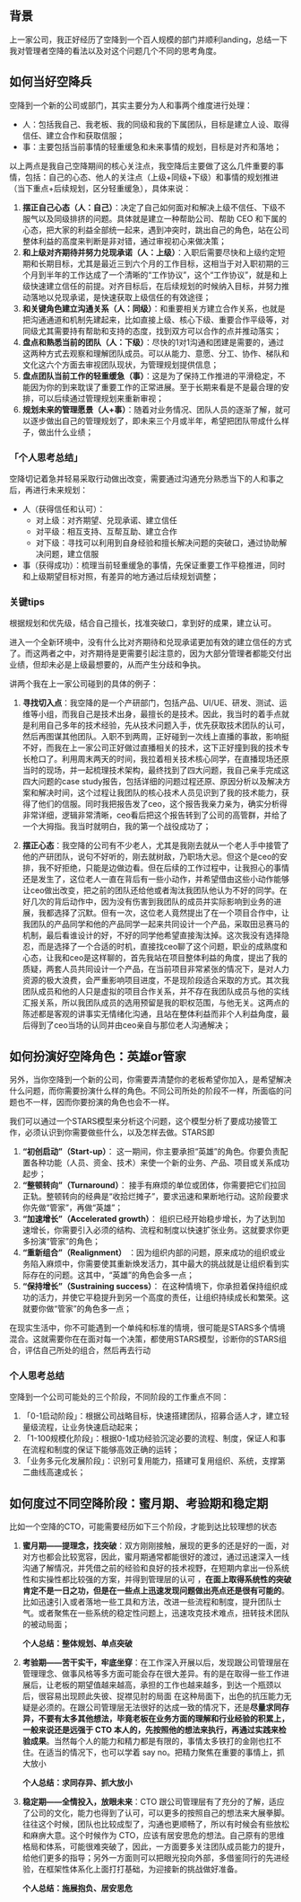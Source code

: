 ## **背景**

上一家公司，我正好经历了空降到一个百人规模的部门并顺利landing，总结一下我对管理者空降的看法以及对这个问题几个不同的思考角度。

## **如何当好空降兵**

空降到一个新的公司或部门，其实主要分为人和事两个维度进行处理：

- 人：包括我自己、我老板、我的同级和我的下属团队，目标是建立人设、取得信任、建立合作和获取信服；
- 事：主要包括当前事情的轻重缓急和未来事情的规划，目标是对齐和落地；

以上两点是我自己空降期间的核心关注点，我空降后主要做了这么几件重要的事情，包括：自己的心态、他人的关注点（上级+同级+下级）和事情的规划推进（当下重点+后续规划，区分轻重缓急），具体来说：

1. **摆正自己心态（人：自己）**：决定了自己如何面对和解决上级不信任、下级不服气以及同级排挤的问题。具体就是建立一种帮助公司、帮助 CEO 和下属的心态，把大家的利益全部统一起来，遇到冲突时，跳出自己的角色，站在公司整体利益的高度来判断是非对错，通过审视初心来做决策；
2. **和上级对齐期待并努力兑现承诺（人：上级）**：入职后需要尽快和上级约定短期和长期目标，尤其是最近三到六个月的工作目标，这相当于对入职初期的三个月到半年的工作达成了一个清晰的“工作协议”，这个“工作协议”，就是和上级快速建立信任的前提。对齐目标后，在后续规划的时候纳入目标，并努力推动落地以兑现承诺，是快速获取上级信任的有效途径；
3. **和关键角色建立沟通关系（人：同级）**：和重要相关方建立合作关系，也就是把沟通通道和机制先建起来，比如直接上级、核心下级、重要合作平级等，对同级尤其需要持有帮助和支持的态度，找到双方可以合作的点并推动落实；
4. **盘点和熟悉当前的团队（人：下级）**：尽快的1对1沟通和团建是需要的，通过这两种方式去观察和理解团队成员。可以从能力、意愿、分工、协作、梯队和文化这六个方面去审视团队现状，为管理规划提供信息；
5. **盘点团队当前工作的轻重缓急（事）**：这是为了保持工作推进的平滑稳定，不能因为你的到来耽误了重要工作的正常进展。至于长期来看是不是最合理的安排，可以后续通过管理规划来重新审视；
6. **规划未来的管理愿景（人+事）**：随着对业务情况、团队人员的逐渐了解，就可以逐步做出自己的管理规划了，即未来三个月或半年，希望把团队带成什么样子，做出什么业绩；

### **「个人思考总结」**

空降切记着急并轻易采取行动做出改变，需要通过沟通充分熟悉当下的人和事之后，再进行未来规划：

- 人（获得信任和认可）：
  - 对上级：对齐期望、兑现承诺、建立信任
  - 对平级：相互支持、互帮互助、建立合作
  - 对下级：寻找可以利用到自身经验和擅长解决问题的突破口，通过协助解决问题，建立信服
- 事（获得成功）：梳理当前轻重缓急的事情，先保证重要工作平稳推进，同时和上级期望目标对照，有差异的地方通过后续规划调整；

### **关键tips**

根据规划和优先级，结合自己擅长，找准突破口，拿到好的成果，建立认可。

进入一个全新环境中，没有什么比对齐期待和兑现承诺更加有效的建立信任的方式了。而这两者之中，对齐期待是更需要引起注意的，因为大部分管理者都能交付出业绩，但却未必是上级最想要的，从而产生分歧和争执。

讲两个我在上一家公司碰到的具体的例子：

1. **寻找切入点**：我空降的是一个产研部门，包括产品、UI/UE、研发、测试、运维等小组，而我自己是技术出身，最擅长的是技术。因此，我当时的着手点就是利用自己多年的技术经验，先从技术问题入手，优先获取技术团队的认可，然后再图谋其他团队。入职不到两周，正好碰到一次线上直播的事故，影响挺不好，而我在上一家公司正好做过直播相关的技术，这下正好撞到我的技术专长枪口了。利用周末两天的时间，我拉着相关技术核心同学，在直播现场还原当时的现场，并一起梳理技术架构，最终找到了四大问题，我自己亲手完成这四大问题的case study报告，包括详细的问题过程还原、原因分析以及解决方案和解决时间，这个过程让我团队的核心技术人员见识到了我的技术能力，获得了他们的信服。同时我把报告发了ceo，这个报告我亲力亲为，确实分析得非常详细，逻辑非常清晰，ceo看后把这个报告转到了公司的高管群，并给了一个大拇指。我当时就明白，我的第一个战役成功了；

2. **摆正心态**：我空降的公司有不少老人，尤其是我刚去就从一个老人手中接管了他的产研团队，说句不好听的，刚去就树敌，乃职场大忌。但这个是ceo的安排，我不好拒绝，只能是边做边看。但在后续的工作过程中，让我担心的事情还是发生了，这位老人一直在背后有一些小动作，并希望借由这些小动作能够让ceo做出改变，把之前的团队还给他或者淘汰我团队他认为不好的同学。在好几次的背后动作中，因为没有伤害到我团队的成员并实际影响到业务的进展，我都选择了沉默。但有一次，这位老人竟然提出了在一个项目合作中，让我团队的产品同学和他的产品同学一起来共同设计一个产品，采取田忌赛马的机制，最后看谁设计的好，不好的同学他希望直接淘汰掉。这次我没有选择隐忍，而是选择了一个合适的时机，直接找ceo聊了这个问题，职业的成熟度和心态，让我和ceo是这样聊的，首先我站在项目整体利益的角度，提出了我的质疑，两套人员共同设计一个产品，在当前项目非常紧张的情况下，是对人力资源的极大浪费，会严重影响项目进度，不是现阶段适合采取的方式。其次我团队成员和他的人只是虚拟的项目合作关系，并不存在我团队成员与他的实线汇报关系，所以我团队成员的选用预留是我的职权范围，与他无关。这两点的陈述都是客观的讲事实无情绪化沟通，且站在整体利益而非个人利益角度，最后得到了ceo当场的认同并由ceo亲自与那位老人沟通解决；

## **如何扮演好空降角色：英雄or管家**

另外，当你空降到一个新的公司，你需要弄清楚你的老板希望你加入，是希望解决什么问题，而你需要扮演什么样的角色。不同公司所处的阶段不一样，所面临的问题也不一样，因而你要扮演的角色也会不一样。

我们可以通过一个STARS模型来分析这个问题，这个模型分析了要成功接管工作，必须认识到你需要做些什么，以及怎样去做。STARS即

1. **“初创启动”（Start-up）**： 这一期间，你主要承担“英雄”的角色。你要负责配置各种功能（人员、资金、技术）来使一个新的业务、产品、项目或关系成功起步；
2. **“整顿转向”（Turnaround）**： 接手有麻烦的单位或团体，你需要把它们拉回正轨。整顿转向的经典是“收拾烂摊子”，要求迅速和果断地行动。这阶段要求你先做“管家”，再做“英雄”；
3. **“加速增长”（Accelerated growth）**： 组织已经开始稳步增长，为了达到加速增长，你需要引入必须的结构、流程和制度以快速扩张业务。这就要求你更多扮演“管家”的角色；
4. **“重新组合”（Realignment）** ：因为组织内部的问题，原来成功的组织或业务陷入麻烦中，你需要使其重新焕发活力，其中最大的挑战就是让组织看到实际存在的问题。这其中，“英雄”的角色会多一点；
5. **“保持增长”（Sustraining success）**： 在这种情境下，你承担着保持组织成功的活力，并使它平稳提升到另一个高度的责任，让组织持续成长和繁荣。这就要你做“管家”的角色多一点；

在现实生活中，你不可能遇到一个单纯和标准的情境，很可能是STARS多个情境混合。这就需要你在在面对每一个决策，都使用STARS模型，诊断你的STARS组合，评估自己所处的组合，然后再去行动

### **个人思考总结**

空降到一个公司可能处的三个阶段，不同阶段的工作重点不同：

1. 「0-1启动阶段」：根据公司战略目标，快速搭建团队，招募合适人才，建立轻量级流程，让业务快速启动起来；
2. 「1-100规模化阶段」：根据0-1成功经验沉淀必要的流程、制度，保证人和事在流程和制度的保证下能够高效正确的运转；
3. 「业务多元化发展阶段」：识别可复用能力，搭建可复用组织、系统，支撑第二曲线高速成长；

## **如何度过不同空降阶段：蜜月期、考验期和稳定期**

比如一个空降的CTO，可能需要经历如下三个阶段，才能到达比较理想的状态

1. **蜜月期——提理念，找突破**：双方刚刚接触，展现的更多的还是好的一面，对对方也都会比较宽容，因此，蜜月期通常都能很好的渡过，通过迅速深入一线沟通了解情况，并凭借之前的经验和良好的技术视野，在短期内拿出一份系统性和实操性都比较强的方案，并得到管理层的认可 ，**在面上取得系统性的突破肯定不是一日之功，但是在一些点上迅速发现问题做出亮点还是很有可能的**。比如迅速引入或者落地一些工具和方法，改进一些流程和制度，提升团队士气。或者聚焦在一些系统的稳定性问题上，迅速攻克技术难点，扭转技术团队的被动局面；

    **个人总结：整体规划、单点突破**

2. **考验期——苦干实干，牢底坐穿**：在工作深入开展以后，发现跟公司管理层在管理理念、做事风格等多方面可能会存在很大差异。有的是在取得一些工作进展后，让老板的期望值越来越高，承担的工作也越来越多，到达一个瓶颈以后，很容易出现顾此失彼、捉襟见肘的局面 在这种局面下，出色的抗压能力无疑是必须的。在跟公司管理层无法很好的达成一致的情况下，还是**尽量求同存异，不要有太多其他想法，毕竟老板在业务方面的理解和行业经验的积累上，一般来说还是远强于 CTO 本人的，先按照他的想法来执行，再通过实践来检验成果**。当然每个人的能力和精力都是有限的，事情太多铁打的金刚也扛不住。在适当的情况下，也可以学着 say no。把精力聚焦在重要的事情上，抓大放小

    **个人总结：求同存异、抓大放小**

3. **稳定期——全情投入，放眼未来**：CTO 跟公司管理层有了充分的了解，适应了公司的文化，能力也得到了认可，可以更多的按照自己的想法来大展拳脚。往往这个时候，团队也比较成型了，沟通也更顺畅了，所以有时候会有些放松和麻痹大意。这个时候作为 CTO，应该有居安思危的想法。自己原有的思维格局和体系，可能很难突破了，因此，一方面要多关注团队成员能力的提升，给他们更多的指导；另外一方面则可以把眼光投向外部，多借鉴同行的先进经验，在框架性体系化上面打打基础，为迎接新的挑战做好准备。

    **个人总结：施展抱负、居安思危**
